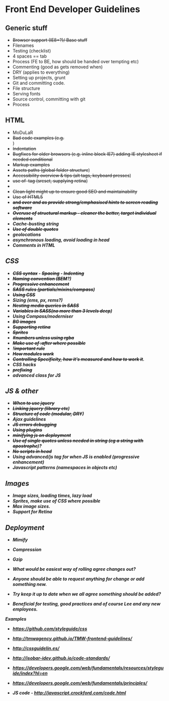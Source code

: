 # Front End Developer Guidelines

## Generic stuff
- ~~Browser support (IE8+?)/ Base stuff~~
- Filenames
- Testing (checklist)
- 4 spaces == tab
- Process (FE to BE, how should be handed over tempting etc)
- Commenting (good as gets removed when)
- DRY (applies to everything)
- Setting up projects, grunt
- Git and committing code.
- File structure
- Serving fonts
- Source control, committing with git
- Process


## HTML
- MoDuLaR
- ~~Bad code examples (e.g. <br>~~)
- ~~Indentation~~
- ~~Bugfixes for older browsers (e.g. inline block IE7) adding IE stylesheet if needed conditional~~
- ~~Markup examples~~
- ~~Assets paths (global folder structure~~)
- ~~Accessibility overview & tips (alt tags, keyboard presses~~)
- ~~use of <img> tag (srcset, supplying retina~~)
- ~~<!DOCTYPE html>~~
- ~~Clean light might up to ensure good SEO and maintainability~~
- ~~Use of HTML5~~
- ~~<strong> and <em> over <b> and <i> as provide strong/emphasised hints to screen reading software~~
- ~~Overuse of structural markup - cleaner the better, target individual elements~~
- Cache-busting string
- ~~Use of double quotes~~
- geolocations
- asynchronous loading, avoid loading in head
- Comments in HTML


## CSS
- ~~CSS syntax~~
		- ~~Spacing~~
		- ~~Indenting~~
- ~~Naming convention (BEM~~?)
- ~~Progressive enhancement~~
- ~~SASS rules (partials/mixins/compass~~)
- ~~Using CSS~~
- Sizing (ems, px, rems?)
- ~~Nesting media queries in SASS~~
- ~~Variables in SASS(no more than 3 levels deep~~)
- Using Compass/moderniser
- ~~BG images~~
- ~~Supporting retina~~
- ~~Sprites~~
- #~~numbers unless using rgba~~
- ~~Make use of :after where possible~~
- !~~important rule~~
- ~~How modules work~~
- ~~Controlling Specificity, how it’s measured and how to work it~~.
- CSS hacks
- ~~prefixing~~
- advanced class for JS

## JS & other
- ~~When to use jquery~~
- ~~Linking jquery (library etc~~)
- ~~Structure of code (modular, DRY~~)
- Ajax guidelines
- ~~JS errors debugging~~
- ~~Using plugins~~
- ~~minifying js on deployment~~
- ~~Use of single quotes unless needed in string (eg a string with apostrophe~~)?
- ~~No scripts in head~~
- Using advanced/js tag for when JS is enabled (progressive enhancement)
- Javascript patterns (namespaces in objects etc)


## Images
- Image sizes, loading times, lazy load
- Sprites, make use of CSS where possible
- Max image sizes.
- Support for Retina


## Deployment
- Mimify
- Compression 
- Gzip


- What would be easiest way of rolling agree changes out?
- Anyone should be able to request anything for change or add something new.
- Try keep it up to date when we all agree something should be added?
- Beneficial for testing, good practices and of course Lee and any new employees.

Examples 
- https://github.com/styleguide/css
- http://tmwagency.github.io/TMW-frontend-guidelines/
- http://cssguidelin.es/
- http://isobar-idev.github.io/code-standards/
- https://developers.google.com/web/fundamentals/resources/styleguide/index?hl=en
- https://developers.google.com/web/fundamentals/principles/

- JS code - http://javascript.crockford.com/code.html